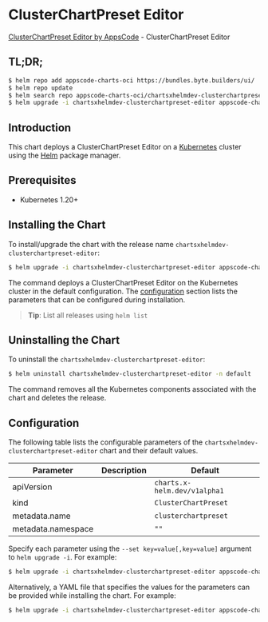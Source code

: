 # ClusterChartPreset Editor

[ClusterChartPreset Editor by AppsCode](https://appscode.com) - ClusterChartPreset Editor

## TL;DR;

```bash
$ helm repo add appscode-charts-oci https://bundles.byte.builders/ui/
$ helm repo update
$ helm search repo appscode-charts-oci/chartsxhelmdev-clusterchartpreset-editor --version=v0.6.0
$ helm upgrade -i chartsxhelmdev-clusterchartpreset-editor appscode-charts-oci/chartsxhelmdev-clusterchartpreset-editor -n default --create-namespace --version=v0.6.0
```

## Introduction

This chart deploys a ClusterChartPreset Editor on a [Kubernetes](http://kubernetes.io) cluster using the [Helm](https://helm.sh) package manager.

## Prerequisites

- Kubernetes 1.20+

## Installing the Chart

To install/upgrade the chart with the release name `chartsxhelmdev-clusterchartpreset-editor`:

```bash
$ helm upgrade -i chartsxhelmdev-clusterchartpreset-editor appscode-charts-oci/chartsxhelmdev-clusterchartpreset-editor -n default --create-namespace --version=v0.6.0
```

The command deploys a ClusterChartPreset Editor on the Kubernetes cluster in the default configuration. The [configuration](#configuration) section lists the parameters that can be configured during installation.

> **Tip**: List all releases using `helm list`

## Uninstalling the Chart

To uninstall the `chartsxhelmdev-clusterchartpreset-editor`:

```bash
$ helm uninstall chartsxhelmdev-clusterchartpreset-editor -n default
```

The command removes all the Kubernetes components associated with the chart and deletes the release.

## Configuration

The following table lists the configurable parameters of the `chartsxhelmdev-clusterchartpreset-editor` chart and their default values.

|     Parameter      | Description |                 Default                 |
|--------------------|-------------|-----------------------------------------|
| apiVersion         |             | <code>charts.x-helm.dev/v1alpha1</code> |
| kind               |             | <code>ClusterChartPreset</code>         |
| metadata.name      |             | <code>clusterchartpreset</code>         |
| metadata.namespace |             | <code>""</code>                         |


Specify each parameter using the `--set key=value[,key=value]` argument to `helm upgrade -i`. For example:

```bash
$ helm upgrade -i chartsxhelmdev-clusterchartpreset-editor appscode-charts-oci/chartsxhelmdev-clusterchartpreset-editor -n default --create-namespace --version=v0.6.0 --set apiVersion=charts.x-helm.dev/v1alpha1
```

Alternatively, a YAML file that specifies the values for the parameters can be provided while
installing the chart. For example:

```bash
$ helm upgrade -i chartsxhelmdev-clusterchartpreset-editor appscode-charts-oci/chartsxhelmdev-clusterchartpreset-editor -n default --create-namespace --version=v0.6.0 --values values.yaml
```
